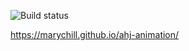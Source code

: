 ![Build status](https://ci.appveyor.com/api/projects/status/b8ukgx1acrvbhg35/branch/master?svg=true)

https://marychill.github.io/ahj-animation/